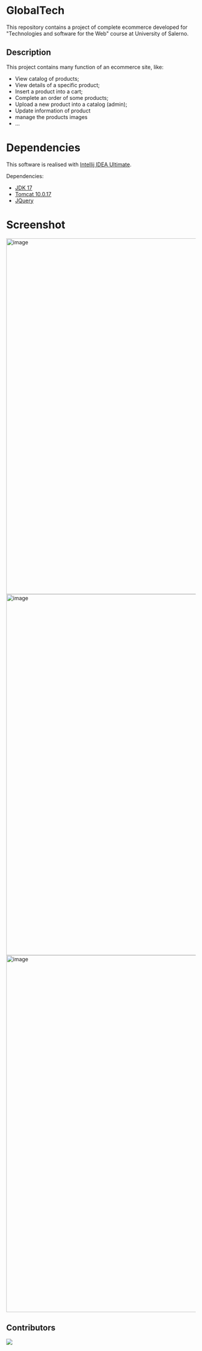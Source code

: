 # GlobalTech
This repository contains a project of complete ecommerce developed for "Technologies and software for the Web" course at 
University of Salerno.

## Description
This project contains many function of an ecommerce site, like:
* View catalog of products;
* View details of a specific product;
* Insert a product into a cart;
* Complete an order of some products;
* Upload a new product into a catalog (admin);
* Update information of product
* manage the products images
* ...

# Dependencies

This software is realised with [Intellij IDEA Ultimate](https://www.jetbrains.com/idea/).

Dependencies:
* [JDK 17](https://www.oracle.com/java/technologies/downloads/#java17)
* [Tomcat 10.0.17](https://archive.apache.org/dist/tomcat/tomcat-10/v10.0.17/bin/)
* [JQuery](https://jquery.com/)

# Screenshot
<img width="946" alt="image" src="https://github.com/frankzamma/GlobalTech/assets/65612000/a57794e7-6471-49a3-99ea-8798a82d0fc3">
<img width="960" alt="image" src="https://github.com/frankzamma/GlobalTech/assets/65612000/05eb3cf5-338c-4592-903d-7b5e5339550b">
<img width="949" alt="image" src="https://github.com/frankzamma/GlobalTech/assets/65612000/b352b88e-2fe4-430a-98da-9ec97e3f773d">


## Contributors
<a href="https://github.com/frankzamma/globaltech/graphs/contributors">
  <img src="https://contrib.rocks/image?repo=frankzamma/GlobalTech" />
</a>


